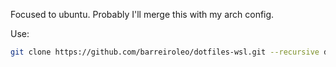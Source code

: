 Focused to ubuntu. Probably I'll merge this with my arch config.

Use:
```bash
git clone https://github.com/barreiroleo/dotfiles-wsl.git --recursive dotfiles
```
